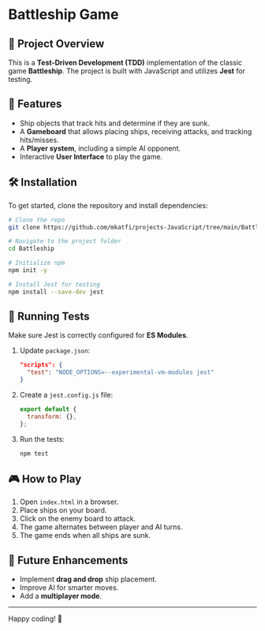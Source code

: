# Battleship Game

## 📌 Project Overview
This is a **Test-Driven Development (TDD)** implementation of the classic game **Battleship**. The project is built with JavaScript and utilizes **Jest** for testing.

## 🚀 Features
- Ship objects that track hits and determine if they are sunk.
- A **Gameboard** that allows placing ships, receiving attacks, and tracking hits/misses.
- A **Player system**, including a simple AI opponent.
- Interactive **User Interface** to play the game.

## 🛠️ Installation
To get started, clone the repository and install dependencies:

```sh
# Clone the repo
git clone https://github.com/mkatfi/projects-JavaScript/tree/main/Battleship

# Navigate to the project folder
cd Battleship

# Initialize npm
npm init -y

# Install Jest for testing
npm install --save-dev jest
```

## 🧪 Running Tests
Make sure Jest is correctly configured for **ES Modules**.

1. Update `package.json`:
   ```json
   "scripts": {
     "test": "NODE_OPTIONS=--experimental-vm-modules jest"
   }
   ```
2. Create a `jest.config.js` file:
   ```javascript
   export default {
     transform: {},
   };
   ```
3. Run the tests:
   ```sh
   npm test
   ```

## 🎮 How to Play
1. Open `index.html` in a browser.
2. Place ships on your board.
3. Click on the enemy board to attack.
4. The game alternates between player and AI turns.
5. The game ends when all ships are sunk.

## 🔧 Future Enhancements
- Implement **drag and drop** ship placement.
- Improve AI for smarter moves.
- Add a **multiplayer mode**.


---
Happy coding! 🚀


